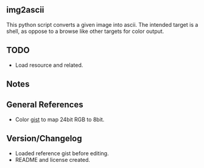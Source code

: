 ## img2ascii

This python script converts a given image into ascii. The intended target
is a shell, as oppose to a browse like other targets for color output.

## TODO

* Load resource and related.

## Notes

## General References

* Color [gist](https://gist.github.com/MicahElliott/719710) to map 24bit RGB to 8bit.

## Version/Changelog

* Loaded reference gist before editing.
* README and license created.

